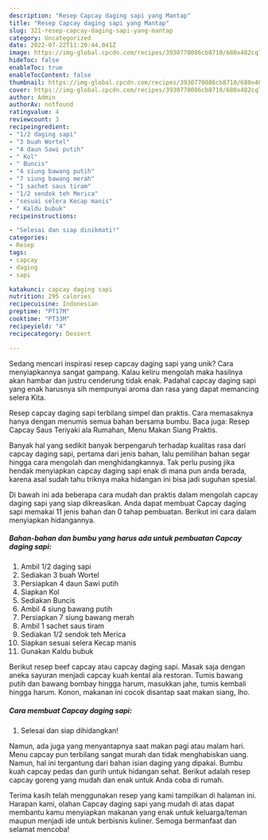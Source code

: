 ```yaml
---
description: "Resep Capcay daging sapi yang Mantap"
title: "Resep Capcay daging sapi yang Mantap"
slug: 321-resep-capcay-daging-sapi-yang-mantap
category: Uncategorized
date: 2022-07-22T11:20:44.041Z
image: https://img-global.cpcdn.com/recipes/3930770086cb8710/680x482cq70/capcay-daging-sapi-foto-resep-utama.jpg
hideToc: false
enableToc: true
enableTocContent: false
thumbnail: https://img-global.cpcdn.com/recipes/3930770086cb8710/680x482cq70/capcay-daging-sapi-foto-resep-utama.jpg
cover: https://img-global.cpcdn.com/recipes/3930770086cb8710/680x482cq70/capcay-daging-sapi-foto-resep-utama.jpg
author: Admin
authorAv: notfound
ratingvalue: 4
reviewcount: 3
recipeingredient:
- "1/2 daging sapi"
- "3 buah Wortel"
- "4 daun Sawi putih"
- " Kol"
- " Buncis"
- "4 siung bawang putih"
- "7 siung bawang merah"
- "1 sachet saus tiram"
- "1/2 sendok teh Merica"
- "sesuai selera Kecap manis"
- " Kaldu bubuk"
recipeinstructions:

- "Selesai dan siap dinikmati!"
categories:
- Resep
tags:
- capcay
- daging
- sapi

katakunci: capcay daging sapi 
nutrition: 295 calories
recipecuisine: Indonesian
preptime: "PT17M"
cooktime: "PT33M"
recipeyield: "4"
recipecategory: Dessert

---
```





Sedang mencari inspirasi resep capcay daging sapi yang unik? Cara menyiapkannya sangat gampang. Kalau keliru mengolah maka hasilnya akan hambar dan justru cenderung tidak enak. Padahal capcay daging sapi yang enak harusnya sih mempunyai aroma dan rasa yang dapat memancing selera Kita.





Resep capcay daging sapi terbilang simpel dan praktis. Cara memasaknya hanya dengan menumis semua bahan bersama bumbu. Baca juga: Resep Capcay Saus Teriyaki ala Rumahan, Menu Makan Siang Praktis.

Banyak hal yang sedikit banyak berpengaruh terhadap kualitas rasa dari capcay daging sapi, pertama dari jenis bahan, lalu pemilihan bahan segar hingga cara mengolah dan menghidangkannya. Tak perlu pusing jika hendak menyiapkan capcay daging sapi enak di mana pun anda berada, karena asal sudah tahu triknya maka hidangan ini bisa jadi suguhan spesial.






Di bawah ini ada beberapa cara mudah dan praktis dalam mengolah capcay daging sapi yang siap dikreasikan. Anda dapat membuat Capcay daging sapi memakai 11 jenis bahan dan 0 tahap pembuatan. Berikut ini cara dalam menyiapkan hidangannya.

<!--inarticleads1-->

##### Bahan-bahan dan bumbu yang harus ada untuk pembuatan Capcay daging sapi:

1. Ambil 1/2 daging sapi
1. Sediakan 3 buah Wortel
1. Persiapkan 4 daun Sawi putih
1. Siapkan  Kol
1. Sediakan  Buncis
1. Ambil 4 siung bawang putih
1. Persiapkan 7 siung bawang merah
1. Ambil 1 sachet saus tiram
1. Sediakan 1/2 sendok teh Merica
1. Siapkan sesuai selera Kecap manis
1. Gunakan  Kaldu bubuk


Berikut resep beef capcay atau capcay daging sapi. Masak saja dengan aneka sayuran menjadi capcay kuah kental ala restoran. Tumis bawang putih dan bawang bombay hingga harum, masukkan jahe, tumis kembali hingga harum. Konon, makanan ini cocok disantap saat makan siang, lho. 

<!--inarticleads2-->

##### Cara membuat Capcay daging sapi:


1. Selesai dan siap dihidangkan!

Namun, ada juga yang menyantapnya saat makan pagi atau malam hari. Menu capcay pun terbilang sangat murah dan tidak menghabiskan uang. Namun, hal ini tergantung dari bahan isian daging yang dipakai. Bumbu kuah capcay pedas dan gurih untuk hidangan sehat. Berikut adalah resep capcay goreng yang mudah dan enak untuk Anda coba di rumah. 

Terima kasih telah menggunakan resep yang kami tampilkan di halaman ini. Harapan kami, olahan Capcay daging sapi yang mudah di atas dapat membantu kamu menyiapkan makanan yang enak untuk keluarga/teman maupun menjadi ide untuk berbisnis kuliner. Semoga bermanfaat dan selamat mencoba!
